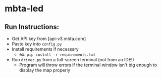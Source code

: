 # mbta-led

## Run Instructions:
- Get API key from [api-v3.mbta.com]
- Paste key into `config.py`
- Install requirements if necessary
  - ex: `pip install -r requirements.txt`
- Run `driver.py` from a full-screen terminal (not from an IDE!)
  - Program will throw errors if the terminal window isn't big enough to display the map properly
